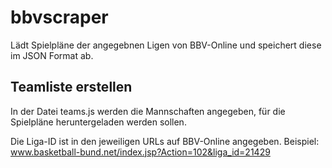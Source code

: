# bbvscraper
Lädt Spielpläne der angegebnen Ligen von BBV-Online und speichert diese im JSON Format ab.

## Teamliste erstellen
In der Datei teams.js werden die Mannschaften angegeben, für die Spielpläne heruntergeladen werden sollen.

Die Liga-ID ist in den jeweiligen URLs auf BBV-Online angegeben.
Beispiel:
www.basketball-bund.net/index.jsp?Action=102&liga_id=21429
